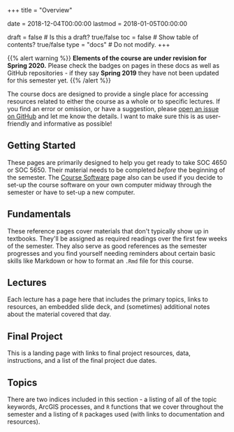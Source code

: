 +++
title = "Overview"

date = 2018-12-04T00:00:00
lastmod = 2018-01-05T00:00:00

draft = false  # Is this a draft? true/false
toc = false  # Show table of contents? true/false
type = "docs"  # Do not modify.
+++

{{% alert warning %}}
**Elements of the course are under revision for Spring 2020.** Please check the badges on pages in these docs as well as GitHub repositories - if they say **Spring 2019** they have not been updated for this semester yet.
{{% /alert %}}

The course docs are designed to provide a single place for accessing resources related to either the course as a whole or to specific lectures. If you find an error or omission, or have a suggestion, please [open an issue on GitHub](https://github.com/slu-soc5650/slu-soc5650.github.io/issues) and let me know the details. I want to make sure this is as user-friendly and informative as possible!

## Getting Started
These pages are primarily designed to help you get ready to take SOC 4650 or SOC 5650. Their material needs to be completed *before* the beginning of the semester. The [Course Software](/docs/course-software) page also can be used if you decide to set-up the course software on your own computer midway through the semester or have to set-up a new computer.

## Fundamentals
These reference pages cover materials that don't typically show up in textbooks. They'll be assigned as required readings over the first few weeks of the semester. They also serve as good references as the semester progresses and you find yourself needing reminders about certain basic skills like Markdown or how to format an `.Rmd` file for this course.

## Lectures
Each lecture has a page here that includes the primary topics, links to resources, an embedded slide deck, and (sometimes) additional notes about the material covered that day.

## Final Project
This is a landing page with links to final project resources, data, instructions, and a list of the final project due dates.

## Topics
There are two indices included in this section - a listing of all of the topic keywords, ArcGIS processes, and `R` functions that we cover throughout the semester and a listing of `R` packages used (with links to documentation and resources).
